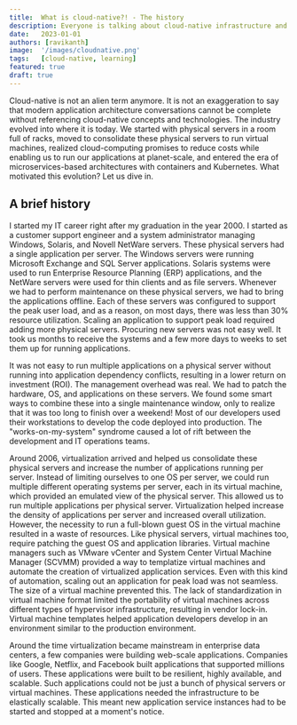 ```yaml
---
title:  What is cloud-native?! - The history
description: Everyone is talking about cloud-native infrastructure and applications and how containers and container orchestration tools are important to an application's cloud-native journey. But what is cloud-native? Is it some complex architecture that requires an army of people to develop and manage? Is it a light switch that magically transforms your legacy applications into cloud-native ones? Find the answer.
date:   2023-01-01
authors: [ravikanth]
image:  '/images/cloudnative.png'
tags:   [cloud-native, learning]
featured: true
draft: true
---
```


Cloud-native is not an alien term anymore. It is not an exaggeration to say that modern application architecture conversations cannot be complete without referencing cloud-native concepts and technologies. The industry evolved into where it is today. We started with physical servers in a room full of racks, moved to consolidate these physical servers to run virtual machines, realized cloud-computing promises to reduce costs while enabling us to run our applications at planet-scale, and entered the era of microservices-based architectures with containers and Kubernetes. What motivated this evolution? Let us dive in.

## A brief history 

I started my IT career right after my graduation in the year 2000. I started as a customer support engineer and a system administrator managing Windows, Solaris, and Novell NetWare servers. These physical servers had a single application per server. The Windows servers were running Microsoft Exchange and SQL Server applications. Solaris systems were used to run Enterprise Resource Planning (ERP) applications, and the NetWare servers were used for thin clients and as file servers. Whenever we had to perform maintenance on these physical servers, we had to bring the applications offline. Each of these servers was configured to support the peak user load, and as a reason, on most days, there was less than 30% resource utilization. Scaling an application to support peak load required adding more physical servers. Procuring new servers was not easy well. It took us months to receive the systems and a few more days to weeks to set them up for running applications.

It was not easy to run multiple applications on a physical server without running into application dependency conflicts, resulting in a lower return on investment (ROI). The management overhead was real. We had to patch the hardware, OS, and applications on these servers. We found some smart ways to combine these into a single maintenance window, only to realize that it was too long to finish over a weekend! Most of our developers used their workstations to develop the code deployed into production. The "works-on-my-system" syndrome caused a lot of rift between the development and IT operations teams. 

Around 2006, virtualization arrived and helped us consolidate these physical servers and increase the number of applications running per server. Instead of limiting ourselves to one OS per server, we could run multiple different operating systems per server, each in its virtual machine, which provided an emulated view of the physical server. This allowed us to run multiple applications per physical server. Virtualization helped increase the density of applications per server and increased overall utilization. However, the necessity to run a full-blown guest OS in the virtual machine resulted in a waste of resources. Like physical servers, virtual machines too, require patching the guest OS and application libraries. Virtual machine managers such as VMware vCenter and System Center Virtual Machine Manager (SCVMM) provided a way to templatize virtual machines and automate the creation of virtualized application services. Even with this kind of automation, scaling out an application for peak load was not seamless. The size of a virtual machine prevented this. The lack of standardization in virtual machine format limited the portability of virtual machines across different types of hypervisor infrastructure, resulting in vendor lock-in. Virtual machine templates helped application developers develop in an environment similar to the production environment.

Around the time virtualization became mainstream in enterprise data centers, a few companies were building web-scale applications. Companies like Google, Netflix, and Facebook built applications that supported millions of users. These applications were built to be resilient, highly available, and scalable. Such applications could not be just a bunch of physical servers or virtual machines. These applications needed the infrastructure to be elastically scalable. This meant new application service instances had to be started and stopped at a moment's notice. 

